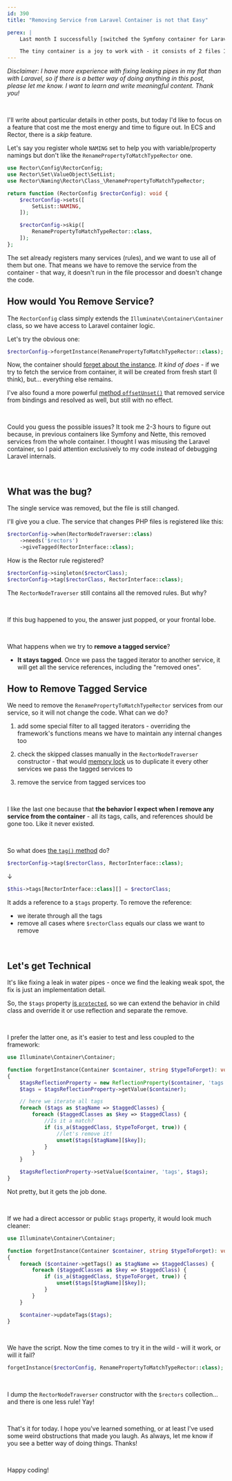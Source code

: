 ```yaml
---
id: 390
title: "Removing Service from Laravel Container is not that Easy"

perex: |
    Last month I successfully [switched the Symfony container for Laravel one](/blog/experiment-how-i-replaced-symfony-di-with-laravel-container-in-ecs) in Easy Coding Standard.

    The tiny container is a joy to work with - it consists of 2 files I can read and understand all its features. **I wanted to put this package into pressure test**, so I migrated the project I work on daily - [Rector](https://github.com/rectorphp/rector).
---
```


*Disclaimer: I have more experience with fixing leaking pipes in my flat than with Laravel, so if there is a better way of doing anything in this post, please let me know. I want to learn and write meaningful content. Thank you!*

<br>

I'll write about particular details in other posts, but today I'd like to focus on a feature that cost me the most energy and time to figure out. In ECS and Rector, there is a *skip* feature.

Let's say you register whole `NAMING` set to help you with variable/property namings but don't like the `RenamePropertyToMatchTypeRector` one.

```php
use Rector\Config\RectorConfig;
use Rector\Set\ValueObject\SetList;
use Rector\Naming\Rector\Class_\RenamePropertyToMatchTypeRector;

return function (RectorConfig $rectorConfig): void {
    $rectorConfig->sets([
        SetList::NAMING,
    ]);

    $rectorConfig->skip([
        RenamePropertyToMatchTypeRector::class,
    ]);
};
```

The set already registers many services (rules), and we want to use all of them but one. That means we have to remove the service from the container - that way, it doesn't run in the file processor and doesn't change the code.

## How would You Remove Service?

The `RectorConfig` class simply extends the `Illuminate\Container\Container` class, so we have access to Laravel container logic.

Let's try the obvious one:

```php
$rectorConfig->forgetInstance(RenamePropertyToMatchTypeRector::class);
```

Now, the container should [forget about the instance](https://github.com/illuminate/container/blob/7ebfc9acfd5d5c7dda1ff5975927c6569651857f/Container.php#L1368-L1371). *It kind of does* - if we try to fetch the service from container, it will be created from fresh start (I think), but... everything else remains.

I've also found a more powerful [method `offsetUnset()`](https://github.com/illuminate/container/blob/7ebfc9acfd5d5c7dda1ff5975927c6569651857f/Container.php#L1469-L1478) that removed service from bindings and resolved as well, but still with no effect.

<br>

Could you guess the possible issues? It took me 2-3 hours to figure out because, in previous containers like Symfony and Nette, this removed services from the whole container. I thought I was misusing the Laravel container, so I paid attention exclusively to my code instead of debugging Laravel internals.

<br>

## What was the bug?

The single service was removed, but the file is still changed.

I'll give you a clue. The service that changes PHP files is registered like this:

```php
$rectorConfig->when(RectorNodeTraverser::class)
    ->needs('$rectors')
    ->giveTagged(RectorInterface::class);
```

How is the Rector rule registered?

```php
$rectorConfig->singleton($rectorClass);
$rectorConfig->tag($rectorClass, RectorInterface::class);
```

The `RectorNodeTraverser` still contains all the removed rules. But why?

<br>

If this bug happened to you, the answer just popped, or your frontal lobe.

<br>

What happens when we try to **remove a tagged service**?

* **It stays tagged**. Once we pass the tagged iterator to another service, it will get all the service references, including the "removed ones".

## How to Remove Tagged Service

We need to remove the `RenamePropertyToMatchTypeRector` services from our service, so it will not change the code. What can we do?

1. add some special filter to all tagged iterators - overriding the framework's functions means we have to maintain any internal changes too

2. check the skipped classes manually in the `RectorNodeTraverser` constructor - that would [memory lock](/blog/2018/08/27/why-and-how-to-avoid-the-memory-lock) us to duplicate it every other services we pass the tagged services to

3. remove the service from tagged services too

<br>

I like the last one because that **the behavior I expect when I remove any service from the container** - all its tags, calls, and references should be gone too. Like it never existed.

<br>

So what does [the `tag()` method](https://github.com/illuminate/container/blob/7ebfc9acfd5d5c7dda1ff5975927c6569651857f/Container.php#L525) do?

```php
$rectorConfig->tag($rectorClass, RectorInterface::class);
```

↓

```php
$this->tags[RectorInterface::class][] = $rectorClass;
```

It adds a reference to a `$tags` property. To remove the reference:

* we iterate through all the tags
* remove all cases where `$rectorClass` equals our class we want to remove

<br>

## Let's get Technical

It's like fixing a leak in water pipes - once we find the leaking weak spot, the fix is just an implementation detail.

So, the `$tags` property [is `protected`](https://github.com/illuminate/container/blob/7ebfc9acfd5d5c7dda1ff5975927c6569651857f/Container.php#L83-L88), so we can extend the behavior in child class and override it or use reflection and separate the remove.

<br>

I prefer the latter one, as it's easier to test and less coupled to the framework:

```php
use Illuminate\Container\Container;

function forgetInstance(Container $container, string $typeToForget): void
{
    $tagsReflectionProperty = new ReflectionProperty($container, 'tags');
    $tags = $tagsReflectionProperty->getValue($container);

    // here we iterate all tags
    foreach ($tags as $tagName => $taggedClasses) {
        foreach ($taggedClasses as $key => $taggedClass) {
            //Is it a match?
            if (is_a($taggedClass, $typeToForget, true)) {
                //let's remove it!
                unset($tags[$tagName][$key]);
            }
        }
    }

    $tagsReflectionProperty->setValue($container, 'tags', $tags);
}
```

Not pretty, but it gets the job done.

<br>

If we had a direct accessor or public `$tags` property, it would look much cleaner:

```php
use Illuminate\Container\Container;

function forgetInstance(Container $container, string $typeToForget): void
{
    foreach ($container->getTags() as $tagName => $taggedClasses) {
        foreach ($taggedClasses as $key => $taggedClass) {
            if (is_a($taggedClass, $typeToForget, true)) {
                unset($tags[$tagName][$key]);
            }
        }
    }

    $container->updateTags($tags);
}
```

<br>

We have the script. Now the time comes to try it in the wild - will it work, or will it fail?

```php
forgetInstance($rectorConfig, RenamePropertyToMatchTypeRector::class);
```

<br>

I dump the `RectorNodeTraverser` constructor with the `$rectors` collection... and there is one less rule! Yay!

<br>

That's it for today. I hope you've learned something, or at least I've used some weird obstructions that made you laugh. As always, let me know if you see a better way of doing things. Thanks!

<br>

Happy coding!
